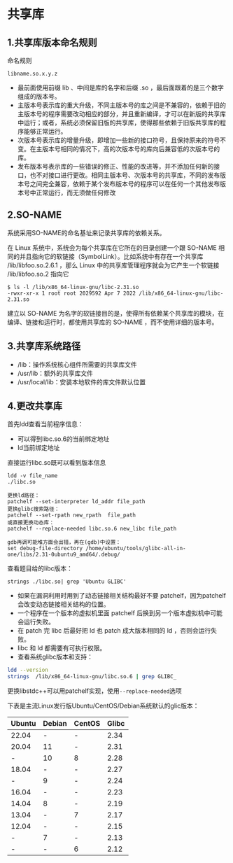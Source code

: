 # 共享库

## 1.共享库版本命名规则

命名规则

```
libname.so.x.y.z
```

* 最前面使用前缀 lib 、中间是库的名字和后缀 .so ，最后面跟着的是三个数字组成的版本号。
* 主版本号表示库的重大升级，不同主版本号的库之间是不兼容的，依赖于旧的主版本号的程序需要改动相应的部分，并且重新编译，才可以在新版的共享库中运行；或者，系统必须保留旧版的共享库，使得那些依赖于旧版共享库的程序能够正常运行。
* 次版本号表示库的增量升级，即增加一些新的接口符号，且保持原来的符号不变。在主版本号相同的情况下，高的次版本号的库向后兼容低的次版本号的库。
* 发布版本号表示库的一些错误的修正、性能的改进等，并不添加任何新的接口，也不对接口进行更改。相同主版本号、次版本号的共享库，不同的发布版本号之间完全兼容，依赖于某个发布版本号的程序可以在任何一个其他发布版本号中正常运行，而无须做任何修改



## 2.SO-NAME

系统采用SO-NAME的命名基址来记录共享库的依赖关系。

在 Linux 系统中，系统会为每个共享库在它所在的目录创建一个跟 SO-NAME 相同的并且指向它的软链接（SymbolLink）。比如系统中有存在一个共享库 /lib/libfoo.so.2.6.1 ，那么 Linux 中的共享库管理程序就会为它产生一个软链接 /lib/libfoo.so.2 指向它

```
$ ls -l /lib/x86_64-linux-gnu/libc-2.31.so
-rwxr-xr-x 1 root root 2029592 Apr 7 2022 /lib/x86_64-linux-gnu/libc-2.31.so
```

建立以 SO-NAME 为名字的软链接目的是，使得所有依赖某个共享库的模块，在编译、链接和运行时，都使用共享库的 SO-NAME ，而不使用详细的版本号。



## 3.共享库系统路径

* /lib：操作系统核心组件所需要的共享库文件
* /usr/lib：额外的共享库文件
* /usr/local/lib：安装本地软件的库文件默认位置



## 4.更改共享库

首先ldd查看当前程序信息：

- 可以得到libc.so.6的当前绑定地址
- ld当前绑定地址

直接运行libc.so既可以看到版本信息

```
ldd -v file_name
./libc.so
```

```
更换ld路径：
patchelf --set-interpreter ld_addr file_path
更换glibc搜索路径：
patchelf --set-rpath new_rpath  file_path
或直接更换动态库：
patchelf --replace-needed libc.so.6 new_libc file_path

gdb再调可能堆方面会出错，再在(gdb)中设置：
set debug-file-directory /home/ubuntu/tools/glibc-all-in-one/libs/2.31-0ubuntu9_amd64/.debug/
```

查看题目给的libc版本：

```shell
strings ./libc.so| grep 'Ubuntu GLIBC' 
```

* 如果在漏洞利用时用到了动态链接相关结构最好不要 patchelf，因为patchelf 会改变动态链接相关结构的位置。
* 一个程序在一个版本的虚拟机里面 patchelf 后换到另一个版本虚拟机中可能会运行失败。
* 在 patch 完 libc 后最好把 ld 也 patch 成大版本相同的 ld ，否则会运行失败。
* libc 和 ld 都需要有可执行权限。
* 查看系统glibc版本和支持：

```bash
ldd --version
strings  /lib/x86_64-linux-gnu/libc.so.6 | grep GLIBC_
```

更换libstdc++可以用patchelf实现，使用`--replace-needed`选项

下表是主流Linux发行版Ubuntu/CentOS/Debian系统默认的glic版本：

| Ubuntu | Debian | CentOS | Glibc |
| ------ | ------ | ------ | ----- |
| 22.04  | -      | -      | 2.34  |
| 20.04  | 11     | -      | 2.31  |
| -      | 10     | 8      | 2.28  |
| 18.04  | -      | -      | 2.27  |
| -      | 9      | -      | 2.24  |
| 16.04  | -      | -      | 2.23  |
| 14.04  | 8      | -      | 2.19  |
| 13.04  | -      | 7      | 2.17  |
| 12.04  | -      | -      | 2.15  |
| -      | 7      | -      | 2.13  |
| -      | -      | 6      | 2.12  |